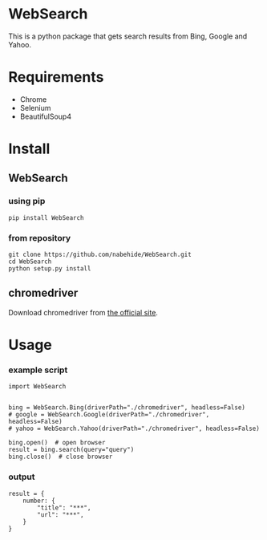 # WebSearch

This is a python package that gets search results from Bing, Google and Yahoo.

# Requirements

* Chrome
* Selenium
* BeautifulSoup4

# Install

## WebSearch
### using pip

```
pip install WebSearch
```

### from repository

```
git clone https://github.com/nabehide/WebSearch.git
cd WebSearch
python setup.py install
```

## chromedriver

Download chromedriver from [the official site](http://chromedriver.chromium.org/downloads).

# Usage

### example script

```
import WebSearch


bing = WebSearch.Bing(driverPath="./chromedriver", headless=False)
# google = WebSearch.Google(driverPath="./chromedriver", headless=False)
# yahoo = WebSearch.Yahoo(driverPath="./chromedriver", headless=False)

bing.open()  # open browser
result = bing.search(query="query")
bing.close()  # close browser
```

### output

```
result = {
    number: {
        "title": "***",
        "url": "***",
    }
}
```

